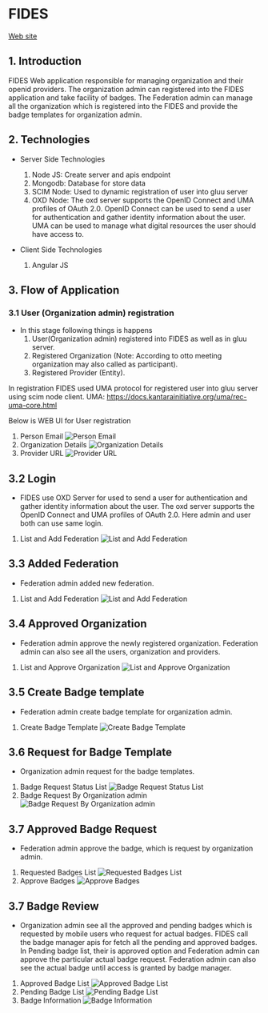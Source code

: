 # FIDES

[Web site](https://erasmusdev.gluu.org/fides) 

## 1. Introduction
FIDES Web application responsible for managing organization and their openid providers. The organization admin can registered into the FIDES application and take facility of badges. The Federation admin can manage all the organization which is registered into the FIDES and provide the badge templates for organization admin.

## 2. Technologies
- Server Side Technologies
    1. Node JS: Create server and apis endpoint
    2. Mongodb: Database for store data
    3. SCIM Node: Used to dynamic registration of user into gluu server 	 	
    4. OXD Node: The oxd server supports the OpenID Connect and UMA profiles of OAuth 	2.0. OpenID Connect can be used to send a user for authentication 	and gather 	identity information about the user. UMA can be used to 	manage what digital 	resources the user should have access to.
	
    	
- Client Side Technologies
    1. Angular JS
    
## 3. Flow of Application
### 3.1 User (Organization admin) registration

- In this stage following things is happens
    1. User(Organization admin) registered into FIDES as well as in gluu server.
    2. Registered Organization (Note: According to otto meeting organization may also 		called as participant).
    3. Registered Provider (Entity).
 
In registration FIDES used UMA protocol for registered user into gluu server using scim node client.
UMA: https://docs.kantarainitiative.org/uma/rec-uma-core.html

Below is WEB UI for User registration
1. Person Email
![Person Email](../fides_flow_image/reg1.png)
2. Organization Details
![Organization Details](../fides_flow_image/reg2.png)
3. Provider URL
![Provider URL](../fides_flow_image/reg3.png)

## 3.2 Login
- FIDES use OXD Server for used to send a user for authentication and gather identity information about the user. The oxd server supports the OpenID Connect and UMA profiles of OAuth 2.0. Here admin and user both can use same login.
1. List and Add Federation
![List and Add Federation](../fides_flow_image/login.png)

## 3.3 Added Federation
- Federation admin added new federation.
1. List and Add Federation
![List and Add Federation](../fides_flow_image/federation.png)

## 3.4 Approved Organization
- Federation admin approve the newly registered organization. Federation admin can also see all the users, organization and providers.
1. List and Approve Organization
![List and Approve Organization](../fides_flow_image/participant.png)

## 3.5 Create Badge template
- Federation admin create badge template for organization admin.
1. Create Badge Template
![Create Badge Template](../fides_flow_image/badge-template-create.png)

## 3.6 Request for Badge Template
- Organization admin request for the badge templates.
1. Badge Request Status List
![Badge Request Status List](../fides_flow_image/badge-request-status-list.png)
2. Badge Request By Organization admin
![Badge Request By Organization admin](../fides_flow_image/badge-request-orgadmin.png)

## 3.7 Approved Badge Request
- Federation admin approve the badge, which is request by organization admin.
1. Requested Badges List
![Requested Badges List](../fides_flow_image/approved-badge-request-list.png)
2. Approve Badges
![Approve Badges](../fides_flow_image/approved-badge-request-model.png)

## 3.7 Badge Review
- Organization admin see all the approved and pending badges which is requested by mobile users who request for actual badges. FIDES call the badge manager apis for fetch all the pending and approved badges. In Pending badge list, their is approved option and Federation admin can approve the particular actual badge request. Federation admin can also see the actual badge until access is granted by badge manager.
1. Approved Badge List
![Approved Badge List](../fides_flow_image/approved-actual-badge.png)
2. Pending Badge List
![Pending Badge List](../fides_flow_image/pending-actual-badge.png)
3. Badge Information
![Badge Information](../fides_flow_image/actual-badge-info.png)
